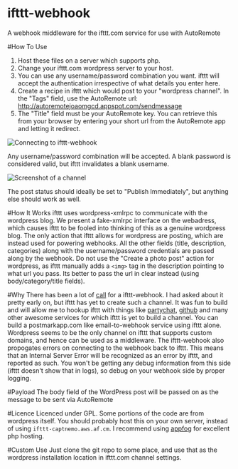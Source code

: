 ifttt-webhook
=============

A webhook middleware for the ifttt.com service for use with AutoRemote

#How To Use
1. Host these files on a server which supports php.
1. Change your ifttt.com wordpress server to your host.
2. You can use any username/password combination you want. ifttt will accept the authentication irrespective of what details you enter here.
3. Create a recipe in ifttt which would post to your "wordpress channel". In the "Tags" field, use the AutoRemote url: http://autoremotejoaomgcd.appspot.com/sendmessage
4. The "Title" field must be your AutoRemote key. You can retrieve this from your browser by entering your short url from the AutoRemote app and letting it redirect.

![Connecting to ifttt-webhook](http://i.imgur.com/RA0Jb.png "You can type in any username/password you want")

Any username/password combination will be accepted. A blank password is considered valid, but ifttt invalidates a blank username.

![Screenshot of a channel](http://i.imgur.com/5FaU1.png "Sample Channel for use as a webhook")

The post status should ideally be set to "Publish Immediately", but anything else should work as well.

#How It Works
ifttt uses wordpress-xmlrpc to communicate with the wordpress blog. We present a fake-xmlrpc interface on the webadress, which causes ifttt to be fooled into thinking of this as a genuine wordpress blog. The only action that ifttt allows for wordpress are posting, which are instead used for powering webhooks. All the other fields (title, description, categories) along with the username/password credentials are passed along by the webhook. Do not use the "Create a photo post" action for wordpress, as ifttt manually adds a `<img>` tag in the description pointing to what url you pass. Its better to pass the url in clear instead (using body/category/title fields).

#Why
There has been a lot of [call](http://blog.jazzychad.net/2012/08/05/ifttt-needs-webhooks-stat.html) for a ifttt-webhook. I had asked about it pretty early on, but ifttt has yet to create such a channel. It was fun to build and will allow me to hookup ifttt with things like [partychat][pc], [github](gh) and many other awesome services for which ifttt is yet to build a channel. You can build a postmarkapp.com like email-to-webhook service using ifttt alone. Wordpress seems to be the only channel on ifttt that supports custom domains, and hence can be used as a middleware. The ifttt-webhook also propogates errors on connecting to the webhook back to ifttt. This means that an Internal Server Error will be recognized as an error by ifttt, and reported as such. You won't be getting any debug information from this side (ifttt doesn't show that in logs), so debug on your webhook side by proper logging.

#Payload
The body field of the WordPress post will be passed on as the message to be sent via AutoRemote

#Licence
Licenced under GPL. Some portions of the code are from wordpress itself. You should probably host this on your own server, instead of using `ifttt-captnemo.aws.af.cm`. I recommend using [appfog](https://appfog.com/) for excellent php hosting.

#Custom Use
Just clone the git repo to some place, and use that as the wordpress installation location in ifttt.com channel settings.

[pc]: http://partychat-hooks.appspot.com/ "Partychat Hooks"
[gh]: https://help.github.com/articles/post-receive-hooks/ "Github Post receive hooks"
